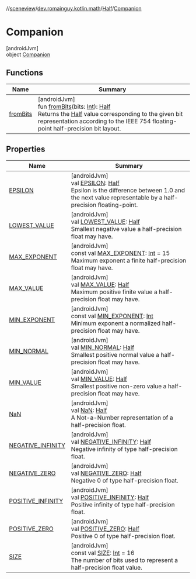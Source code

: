//[sceneview](../../../../index.md)/[dev.romainguy.kotlin.math](../../index.md)/[Half](../index.md)/[Companion](index.md)

# Companion

[androidJvm]\
object [Companion](index.md)

## Functions

| Name | Summary |
|---|---|
| [fromBits](from-bits.md) | [androidJvm]<br>fun [fromBits](from-bits.md)(bits: [Int](https://kotlinlang.org/api/latest/jvm/stdlib/kotlin/-int/index.html)): [Half](../index.md)<br>Returns the [Half](../index.md) value corresponding to the given bit representation according to the IEEE 754 floating-point half-precision bit layout. |

## Properties

| Name | Summary |
|---|---|
| [EPSILON](-e-p-s-i-l-o-n.md) | [androidJvm]<br>val [EPSILON](-e-p-s-i-l-o-n.md): [Half](../index.md)<br>Epsilon is the difference between 1.0 and the next value representable by a half-precision floating-point. |
| [LOWEST_VALUE](-l-o-w-e-s-t_-v-a-l-u-e.md) | [androidJvm]<br>val [LOWEST_VALUE](-l-o-w-e-s-t_-v-a-l-u-e.md): [Half](../index.md)<br>Smallest negative value a half-precision float may have. |
| [MAX_EXPONENT](-m-a-x_-e-x-p-o-n-e-n-t.md) | [androidJvm]<br>const val [MAX_EXPONENT](-m-a-x_-e-x-p-o-n-e-n-t.md): [Int](https://kotlinlang.org/api/latest/jvm/stdlib/kotlin/-int/index.html) = 15<br>Maximum exponent a finite half-precision float may have. |
| [MAX_VALUE](-m-a-x_-v-a-l-u-e.md) | [androidJvm]<br>val [MAX_VALUE](-m-a-x_-v-a-l-u-e.md): [Half](../index.md)<br>Maximum positive finite value a half-precision float may have. |
| [MIN_EXPONENT](-m-i-n_-e-x-p-o-n-e-n-t.md) | [androidJvm]<br>const val [MIN_EXPONENT](-m-i-n_-e-x-p-o-n-e-n-t.md): [Int](https://kotlinlang.org/api/latest/jvm/stdlib/kotlin/-int/index.html)<br>Minimum exponent a normalized half-precision float may have. |
| [MIN_NORMAL](-m-i-n_-n-o-r-m-a-l.md) | [androidJvm]<br>val [MIN_NORMAL](-m-i-n_-n-o-r-m-a-l.md): [Half](../index.md)<br>Smallest positive normal value a half-precision float may have. |
| [MIN_VALUE](-m-i-n_-v-a-l-u-e.md) | [androidJvm]<br>val [MIN_VALUE](-m-i-n_-v-a-l-u-e.md): [Half](../index.md)<br>Smallest positive non-zero value a half-precision float may have. |
| [NaN](-na-n.md) | [androidJvm]<br>val [NaN](-na-n.md): [Half](../index.md)<br>A Not-a-Number representation of a half-precision float. |
| [NEGATIVE_INFINITY](-n-e-g-a-t-i-v-e_-i-n-f-i-n-i-t-y.md) | [androidJvm]<br>val [NEGATIVE_INFINITY](-n-e-g-a-t-i-v-e_-i-n-f-i-n-i-t-y.md): [Half](../index.md)<br>Negative infinity of type half-precision float. |
| [NEGATIVE_ZERO](-n-e-g-a-t-i-v-e_-z-e-r-o.md) | [androidJvm]<br>val [NEGATIVE_ZERO](-n-e-g-a-t-i-v-e_-z-e-r-o.md): [Half](../index.md)<br>Negative 0 of type half-precision float. |
| [POSITIVE_INFINITY](-p-o-s-i-t-i-v-e_-i-n-f-i-n-i-t-y.md) | [androidJvm]<br>val [POSITIVE_INFINITY](-p-o-s-i-t-i-v-e_-i-n-f-i-n-i-t-y.md): [Half](../index.md)<br>Positive infinity of type half-precision float. |
| [POSITIVE_ZERO](-p-o-s-i-t-i-v-e_-z-e-r-o.md) | [androidJvm]<br>val [POSITIVE_ZERO](-p-o-s-i-t-i-v-e_-z-e-r-o.md): [Half](../index.md)<br>Positive 0 of type half-precision float. |
| [SIZE](-s-i-z-e.md) | [androidJvm]<br>const val [SIZE](-s-i-z-e.md): [Int](https://kotlinlang.org/api/latest/jvm/stdlib/kotlin/-int/index.html) = 16<br>The number of bits used to represent a half-precision float value. |
